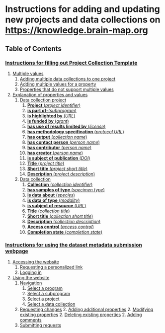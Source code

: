 # Instructions for adding and updating new projects and data collections on https://knowledge.brain-map.org

## Table of Contents

### [Instructions for filling out Project Collection Template](template_instructions.md#Instructions-for-filling-out-Project-Collection-Template)
1. [Multiple values](template_instructions.md#Multiple-values)
   1. [Adding multiple data collections to one project](template_instructions.md#Adding-multiple-data-collections-to-one-project)
   2. [Adding multiple values for a property](template_instructions.md#Adding-multiple-values-for-a-property)
   3. [Properties that do not support multiple values](template_instructions.md#Properties-that-do-not-support-multiple-values)
2. [Explanation of properties and values](template_instructions.md#Explanation-of-properties-and-values)
   1. [Data collection project](template_instructions.md#Data-collection-project)
      1. [**Project** (*project identifier*)](template_instructions.md#**Project**-(*project-identifier*))
      1. [**is part of**-(*subprogram*)](template_instructions.md#**is-part-of**-(*subprogram*))
      1. [**is highlighted by** (*URL*)](template_instructions.md#**is-highlighted-by**-(*URL*))
      1. [**is funded by** (*grant*)](template_instructions.md#**is-funded-by**-(*grant*))
      1. [**has use of results limited by** (*license*)](template_instructions.md#**has-use-of-results-limited-by**-(*license*))
      1. [**has methodology specification** (*protocol URL*)](template_instructions.md#**has-methodology-specification**-(*protocol-URL*))
      1. [**has output** (*collection name*)](template_instructions.md#**has-output**-(*collection-name*))
      1. [**has contact person** (*person name*)](template_instructions.md#**has-contact-person**-(*person-name*))
      1. [**has contributor** (*person name*)](template_instructions.md#**has-contributor**-(*person-name*))
      1. [**has creator** (*person name*)](template_instructions.md#**has-creator**-(*person-name*))
      1. [**is subject of publication** (*DOI*)](template_instructions.md#**is-subject-of-publication**-(*DOI*))
      1. [**Title** (*project title*)](template_instructions.md#**Title**-(*project-title*))
      1. [**Short title** (*project short title*)](template_instructions.md#**Short-title**-(*project-short-title*))
      1. [**Description** (*project description*)](template_instructions.md#**Description**-(*project-description*))
   2. [Data collection](template_instructions.md#Data-collection)
      1. [**Collection** (*collection identifier*)](template_instructions.md#**Collection**-(*collection-identifier*))
      1. [**has samples of type** (*specimen type*)](template_instructions.md#**has-samples-of-type**-(*specimen-type*))
      1. [**is data about** (*species*)](template_instructions.md#**is-data-about**-(*species*))
      1. [**is data of type** (*modality*)](template_instructions.md#**is-data-of-type**-(*modality*))
      1. [**is subject of resource** (*URL*)](template_instructions.md#**is-subject-of-resource**-(*URL*))
      1. [**Title** (*collection title*)](template_instructions.md#**Title**-(*collection-title*))
      1. [**Short title** (*collection short title*)](template_instructions.md#**Short-title**-(*collection-short-title*))
      1. [**Description** (*collection description*)](template_instructions.md#**Description**-(*collection-description*))
      1. [**Access control** (*access control*)](template_instructions.md#**Access-control**-(*access-control*))
      1. [**Completion state** (*completion state*)](template_instructions.md#**Completion-state**-(*completion-state*))
    
### [Instructions for using the dataset metadata submission webpage](web_ui_instructions.md#Instructions-for-using-the-dataset-metadata-submission-website)
1. [Accessing the website](web_ui_instructions.md#Accessing-the-website)
   1. [Requesting a personalized link](web_ui_instructions.md#Requesting-a-personalized-link)
   1. [Logging in](web_ui_instructions.md#Logging-in)
2. [Using the website](web_ui_instructions.md#Using-the-website)
   1. [Navigation](web_ui_instructions.md#Navigation)
      1. [Select a program](web_ui_instructions.md#Select-a-program)
      1. [Select a subprogram](web_ui_instructions.md#Select-a-subprogram)
      1. [Select a project](web_ui_instructions.md#Select-a-project)
      1. [Select a data collection](web_ui_instructions.md#Select-a-data-collection)
   2. [Requesting changes](web_ui_instructions.md#Requesting-changes)
      2. [Adding additional properties](web_ui_instructions.md#Adding-additional-properties)
      2. [Modifying existing properties](web_ui_instructions.md#Modifying-existing-properties)
      2. [Deleting existing properties](web_ui_instructions.md#Deleting-existing-properties)
      2. [Adding comments](web_ui_instructions.md#Adding-comments)
   3. [Submitting requests](web_ui_instructions.md#Submitting-requests)